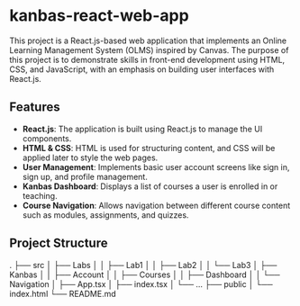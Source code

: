 # kanbas-react-web-app

This project is a React.js-based web application that implements an Online Learning Management System (OLMS) inspired by Canvas. The purpose of this project is to demonstrate skills in front-end development using HTML, CSS, and JavaScript, with an emphasis on building user interfaces with React.js.

## Features

- **React.js**: The application is built using React.js to manage the UI components.
- **HTML & CSS**: HTML is used for structuring content, and CSS will be applied later to style the web pages.
- **User Management**: Implements basic user account screens like sign in, sign up, and profile management.
- **Kanbas Dashboard**: Displays a list of courses a user is enrolled in or teaching.
- **Course Navigation**: Allows navigation between different course content such as modules, assignments, and quizzes.

## Project Structure

. ├── src │ ├── Labs │ │ ├── Lab1 │ │ ├── Lab2 │ │ └── Lab3 │ ├── Kanbas │ │ ├── Account │ │ ├── Courses │ │ ├── Dashboard │ │ └── Navigation │ ├── App.tsx │ ├── index.tsx │ └── ... ├── public │ └── index.html └── README.md
